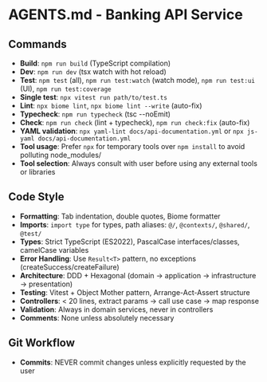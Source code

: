 # AGENTS.md - Banking API Service

## Commands
- **Build**: `npm run build` (TypeScript compilation)
- **Dev**: `npm run dev` (tsx watch with hot reload)
- **Test**: `npm test` (all), `npm run test:watch` (watch mode), `npm run test:ui` (UI), `npm run test:coverage`
- **Single test**: `npx vitest run path/to/test.ts`
- **Lint**: `npx biome lint`, `npx biome lint --write` (auto-fix)
- **Typecheck**: `npm run typecheck` (tsc --noEmit)
- **Check**: `npm run check` (lint + typecheck), `npm run check:fix` (auto-fix)
- **YAML validation**: `npx yaml-lint docs/api-documentation.yml` or `npx js-yaml docs/api-documentation.yml`
- **Tool usage**: Prefer `npx` for temporary tools over `npm install` to avoid polluting node_modules/
- **Tool selection**: Always consult with user before using any external tools or libraries

## Code Style
- **Formatting**: Tab indentation, double quotes, Biome formatter
- **Imports**: `import type` for types, path aliases: `@/`, `@contexts/`, `@shared/`, `@test/`
- **Types**: Strict TypeScript (ES2022), PascalCase interfaces/classes, camelCase variables
- **Error Handling**: Use `Result<T>` pattern, no exceptions (createSuccess/createFailure)
- **Architecture**: DDD + Hexagonal (domain → application → infrastructure → presentation)
- **Testing**: Vitest + Object Mother pattern, Arrange-Act-Assert structure
- **Controllers**: < 20 lines, extract params → call use case → map response
- **Validation**: Always in domain services, never in controllers
- **Comments**: None unless absolutely necessary

## Git Workflow
- **Commits**: NEVER commit changes unless explicitly requested by the user